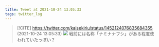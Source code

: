 ```yaml
---
title: Tweet at 2021-10-24 13:05:33
tags: twitter_log
---
```


> [!CITE] https://twitter.com/kaisekiriu/status/1452124076835684355 (2021-10-24 13:05:33)
> ![](https://twitter.com/kaisekiriu/status/1452124076835684355)
> 戦前には名称「ナミナナフシ」がある程度使われていたっぽい？
